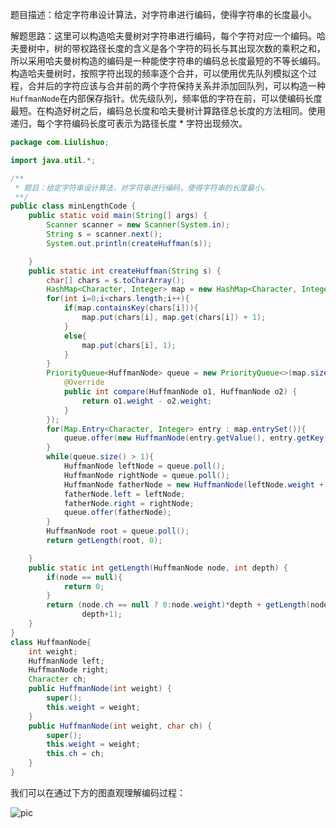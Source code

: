 题目描述：给定字符串设计算法，对字符串进行编码，使得字符串的长度最小。

解题思路：这里可以构造哈夫曼树对字符串进行编码，每个字符对应一个编码。哈夫曼树中，树的带权路径长度的含义是各个字符的码长与其出现次数的乘积之和，所以采用哈夫曼树构造的编码是一种能使字符串的编码总长度最短的不等长编码。构造哈夫曼树时，按照字符出现的频率逐个合并，可以使用优先队列模拟这个过程，合并后的字符应该与合并前的两个字符保持关系并添加回队列，可以构造一种`HuffmanNode`在内部保存指针。优先级队列，频率低的字符在前，可以使编码长度最短。在构造好树之后，编码总长度和哈夫曼树计算路径总长度的方法相同。使用递归，每个字符编码长度可表示为路径长度 * 字符出现频次。



```java
package com.Liulishuo;

import java.util.*;

/**
 * 题目：给定字符串设计算法，对字符串进行编码，使得字符串的长度最小。
 **/
public class minLengthCode {
    public static void main(String[] args) {
        Scanner scanner = new Scanner(System.in);
        String s = scanner.next();
        System.out.println(createHuffman(s));

    }
    public static int createHuffman(String s) {
        char[] chars = s.toCharArray();
        HashMap<Character, Integer> map = new HashMap<Character, Integer>();
        for(int i=0;i<chars.length;i++){
            if(map.containsKey(chars[i])){
                map.put(chars[i], map.get(chars[i]) + 1);
            }
            else{
                map.put(chars[i], 1);
            }
        }
        PriorityQueue<HuffmanNode> queue = new PriorityQueue<>(map.size(), new Comparator<HuffmanNode>() {
            @Override
            public int compare(HuffmanNode o1, HuffmanNode o2) {
                return o1.weight - o2.weight;
            }
        });
        for(Map.Entry<Character, Integer> entry : map.entrySet()){
            queue.offer(new HuffmanNode(entry.getValue(), entry.getKey()));
        }
        while(queue.size() > 1){
            HuffmanNode leftNode = queue.poll();
            HuffmanNode rightNode = queue.poll();
            HuffmanNode fatherNode = new HuffmanNode(leftNode.weight + rightNode.weight);
            fatherNode.left = leftNode;
            fatherNode.right = rightNode;
            queue.offer(fatherNode);
        }
        HuffmanNode root = queue.poll();
        return getLength(root, 0);

    }
    public static int getLength(HuffmanNode node, int depth) {
        if(node == null){
            return 0;
        }
        return (node.ch == null ? 0:node.weight)*depth + getLength(node.left, depth+1) + getLength(node.right,
                depth+1);
    }
}
class HuffmanNode{
    int weight;
    HuffmanNode left;
    HuffmanNode right;
    Character ch;
    public HuffmanNode(int weight) {
        super();
        this.weight = weight;
    }
    public HuffmanNode(int weight, char ch) {
        super();
        this.weight = weight;
        this.ch = ch;
    }
}

```

我们可以在通过下方的图直观理解编码过程：

![pic](https://github.com/solo941/examination/blob/master/pics/Untitled%20Diagram.jpg)